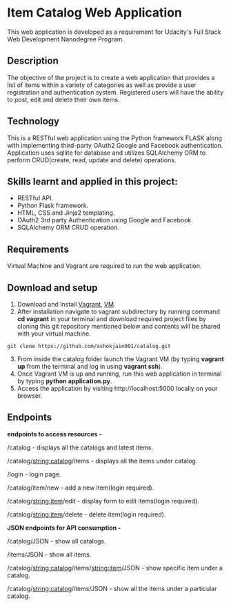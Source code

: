 Item Catalog Web Application  
===============================
This web application is developed as a requirement for Udacity's Full Stack Web Development Nanodegree Program. 

## Description
The objective of the project is to create a web application that provides a list of items within a variety of categories as well as provide a user registration and authentication system. Registered users will have the ability to post, edit and delete their own items.

## Technology
This is a RESTful web application using the Python framework FLASK along with implementing third-party OAuth2 Google and Facebook authentication. Application uses sqllite for database and utilizes SQLAlchemy ORM to perform CRUD(create, read, update and delete) operations.

## Skills learnt and applied in this project:
* RESTful API.
* Python Flask framework.
* HTML, CSS and Jinja2 templating.
* OAuth2 3rd party Authentication using Google and Facebook.
* SQLAlchemy ORM CRUD operation. 

## Requirements

Virtual Machine and Vagrant are required to run the web application.

## Download and setup

1. Download and Install [Vagrant](https://www.vagrantup.com/downloads.html), [VM](https://www.virtualbox.org/wiki/Downloads).
2. After installation navigate to vagrant subdirectory by running command **cd vagrant** in your terminal and download required project files by cloning this git repository mentioned below and contents will be shared with your virtual machine.
```
git clone https://github.com/ashokjain001/catalog.git
```
3. From inside the catalog folder launch the Vagrant VM (by typing **vagrant up** from the terminal and log in using **vagrant ssh**).
4. Once Vagrant VM is up and running, run this web application in terminal by typing **python application.py**.
5. Access the application by visiting http://localhost:5000 locally on your browser. 

## Endpoints
 
**endpoints to access resources -** 

/catalog - displays all the catalogs and latest items. 

/catalog/<string:catalog>/items - displays all the items under catalog.

/login - login page.

/catalog/item/new - add a new item(login required).

/catalog/<string:item>/edit - display form to edit items(login required).

/catalog/<string:item>/delete - delete item(login required).


**JSON endpoints for API consumption -**

/catalog/JSON - show all catalogs.

/items/JSON - show all items.

/catalog/<string:catalog>/items/<string:item>/JSON - show specific item under a catalog.

/catalog/<string:catalog>/items/JSON - show all the items under a particular catalog.